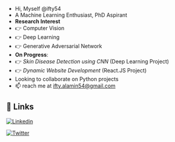 - Hi, Myself @ifty54
- A Machine Learning Enthusiast, PhD Aspirant
- **Research Interest**
- 👉 Computer Vision
- 👉 Deep Learning
- 👉 Generative Adversarial Network
- **On Progress**: 
- 👉 _Skin Disease Detection using CNN_ (Deep Learning Project)
- 👉 _Dynamic Website Development_ (React.JS Project)
- Looking to collaborate on Python projects
- 📫 reach me at ifty.alamin54@gmail.com

## 🔗 Links

[![Linkedin](https://img.shields.io/badge/linkedin-0A66C2?style=for-the-badge&logo=linkedin&logoColor=white)](https://www.linkedin.com/in/fty54)

[![Twitter](https://img.shields.io/badge/twitter-1DA1F2?style=for-the-badge&logo=twitter&logoColor=white)](https://twitter.com/ifty54)

<!---
ifty54/ifty54 is a ✨ special ✨ repository because its `README.md` (this file) appears on your GitHub profile.
You can click the Preview link to take a look at your changes.
--->

